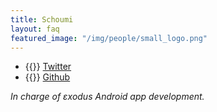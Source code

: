 ```yaml
---
title: Schoumi
layout: faq
featured_image: "/img/people/small_logo.png"
---
```

* {{<fa fa-twitter>}} [Twitter](https://twitter.com/schoumi)
* {{<fa fa-github>}} [Github](https://github.com/Schoumi)

*In charge of εxodus Android app development.*
